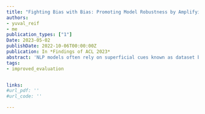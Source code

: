 ```yaml
---
title: "Fighting Bias with Bias: Promoting Model Robustness by Amplifying Dataset Biases"
authors:
- yuval_reif
- me
publication_types: ["1"]
Date: 2023-05-02
publishDate: 2022-10-06T00:00:00Z
publication: In *Findings of ACL 2023*
abstract: 'NLP models often rely on superficial cues known as dataset biases to achieve impressive performance, and can fail on examples where these biases do not hold. Recent work sought to develop robust, unbiased models by filtering biased examples from training sets. In this work, we argue that such filtering can obscure the true capabilities of models to overcome biases, which might never be removed in full from the dataset. We suggest that in order to drive the development of models robust to subtle biases, dataset biases should be amplified in the training set. We introduce an evaluation framework defined by a bias-amplified training set and an anti-biased test set, both automatically extracted from existing datasets. Experiments across three notions of bias, four datasets and two models show that our framework is substantially more challenging for models than the original data splits, and even more challenging than hand-crafted challenge sets. Our evaluation framework can use any existing dataset, even those considered obsolete, to test model robustness. We hope our work will guide the development of robust models that do not rely on superficial biases and correlations. To this end, we publicly release our code and data.'
tags:
- improved_evaluation


links:
#url_pdf: ''
#url_code: ''

---
```

